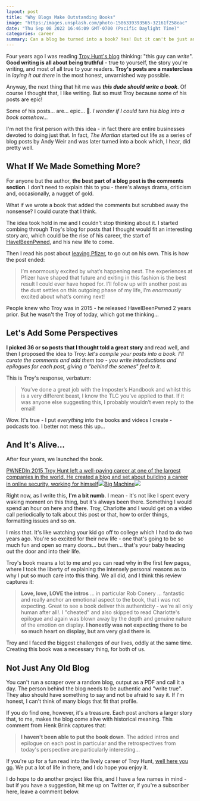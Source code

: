 ```yaml
---
layout: post
title: "Why Blogs Make Outstanding Books"
image: "https:/images.unsplash.com/photo-1586339393565-32161f258eac"
date: "Thu Sep 08 2022 16:46:09 GMT-0700 (Pacific Daylight Time)"
categories: career
summary: Can a blog be turned into a book? Yes! But it can't be just any old blog - the writer has to have something to say and no fear of saying it... like Troy Hunt. Here's the story of how I turned his blog into a book.      
---
```


Four years ago I was reading [Troy Hunt's blog](https://www.troyhunt.com/pwned-the-book-is-finally-here/) thinking: "this guy can _write_". **Good writing is all about being truthful** \- true to yourself, the story you're writing, and most of all true to your readers. **Troy's posts are a masterclass** in _laying it out there_ in the most honest, unvarnished way possible.

Anyway, the next thing that hit me was _**this dude should write a book**_. Of course I thought that, I like writing. But so must Troy because some of his posts are epic!

Some of his posts... are... epic... 🤔.   _I wonder if I could turn his blog into a book somehow..._

I'm not the first person with this idea - in fact there are entire businesses devoted to doing just that. In fact, _The Martian_ started out life as a series of blog posts by Andy Weir and was later turned into a book which, I hear, did pretty well.

## What If We Made Something More?

For anyone but the author, **the best part of a blog post is the comments section**. I don't need to explain this to you - there's always drama, criticism and, occasionally, a nugget of gold. 

What if we wrote a book that added the comments but scrubbed away the nonsense? I could curate that I think.

The idea took hold in me and I couldn't stop thinking about it. I started combing through Troy's blog for posts that I thought would fit an interesting story arc, which could be the rise of his career, the start of [HaveIBeenPwned](https://haveibeenpwned.com/), and his new life to come.

Then I read his post about [leaving Pfizer](https://www.troyhunt.com/today-marks-two-important-milestones/), to go out on his own. This is how the post ended:

> I’m enormously excited by what’s happening next. The experiences at Pfizer have shaped that future and exiting in this fashion is the best result I could ever have hoped for. I’ll follow up with another post as the dust settles on this outgoing phase of my life, I’m _enormously_ excited about what’s coming next!

People knew who Troy was in 2015 - he released HaveIBeenPwned 2 years prior. But he wasn't the Troy of today, which got me thinking...

## Let's Add Some Perspectives

**I picked 36 or so posts that I thought told a great story** and read well, and then I proposed the idea to Troy: _let's compile your posts into a book. I'll curate the comments and add them too - you write introductions and epilogues for each post, giving a "behind the scenes" feel to it_.

This is Troy's response, verbatum:

> You’ve done a great job with the Imposter’s Handbook and whilst this is a very different beast, I know the TLC you’ve applied to that. If it was anyone else suggesting this, I probably wouldn’t even reply to the email!

Wow. It's true - I put _everything_ into the books and videos I create - podcasts too. I better not mess this up...

## And It's Alive...

After four years, we launched the book.

[PWNEDIn 2015 Troy Hunt left a well-paying career at one of the largest companies in the world. He created a blog and set about building a career in online security, working for himself![](https://bigmachine.io/images/logos/cs.png)Big Machine![](https://bigmachine.io/images/pwned/cover.jpg)](https://bigmachine.io/products/pwned/)

Right now, as I write this, **I'm a bit numb**. I mean - it's not like I spent every waking moment on this thing, but it's always been there. Something I would spend an hour on here and there. Troy, Charlotte and I would get on a video call periodically to talk about this post or that, how to order things, formatting issues and so on.

I miss that. It's like watching your kid go off to college which I had to do two years ago. You're so excited for their new life - one that's going to be so much fun and open so many doors... but then... that's your baby heading out the door and into their life.

Troy's book means a lot to me and you can read why in the first few pages, where I took the liberty of explaining the intensely personal reasons as to why I put so much care into this thing. We all did, and I think this review captures it:

> **Love, love, LOVE the intros** ... in particular Rob Conery ... fantastic and really anchor an emotional aspect to the book, that i was not expecting. Great to see a book deliver this authenticity - we're all only human after all!. I "cheated" and also skipped to read Charlotte's epilogue and again was blown away by the depth and genuine nature of the emotion on display. **I honestly was not expecting there to be so much heart on display, but am very glad there is**.

Troy and I faced the biggest challenges of our lives, oddly at the same time. Creating this book was a necessary thing, for both of us. 

## Not Just Any Old Blog

You can't run a scraper over a random blog, output as a PDF and call it a day. The person behind the blog needs to be authentic and "write true". They also should have something to say and not be afraid to say it. If I'm honest, I can't think of many blogs that fit that profile.

If you do find one, however, it's a treasure. Each post anchors a larger story that, to me, makes the blog come alive with historical meaning. This comment from Henk Brink captures that:

> **I haven't been able to put the book down**. The added intros and epilogue on each post in particular and the retrospectives from today's perspective are particularly interesting...

If you're up for a fun read into the lively career of Troy Hunt, [well here you go](https://bigmachine.io/products/pwned/). We put a lot of life in there, and I do hope you enjoy it.

I do hope to do another project like this, and I have a few names in mind - but if you have a suggestion, hit me up on Twitter or, if you're a subscriber here, leave a comment below.
